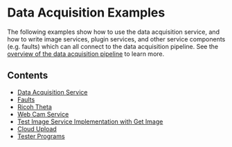 <!--
Copyright (c) 2021 Boston Dynamics, Inc.  All rights reserved.

Downloading, reproducing, distributing or otherwise using the SDK Software
is subject to the terms and conditions of the Boston Dynamics Software
Development Kit License (20191101-BDSDK-SL).
-->

# Data Acquisition Examples

The following examples show how to use the data acquisition service, and how to write image services, plugin services, and other service components (e.g. faults) which can all connect to the data acquisition pipeline. See the [overview of the data acquisition pipeline](../../../docs/concepts/data_acquisition_overview.md) to learn more.

## Contents

* [Data Acquisition Service](../data_acquisition_service/README.md)
* [Faults](../service_faults/README.md)
* [Ricoh Theta](../ricoh_theta/README.md)
* [Web Cam Service](../web_cam_image_service/README.md)
* [Test Image Service Implementation with Get Image](../get_image/README.md)
* [Cloud Upload](../cloud_upload/README.md)
* [Tester Programs](../tester_programs/README.md)